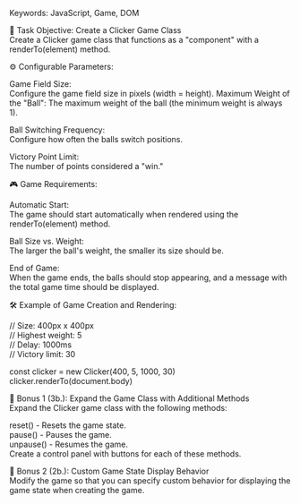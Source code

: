Keywords: JavaScript, Game, DOM

📝 Task Objective: Create a Clicker Game Class<br>
Create a Clicker game class that functions as a "component" with a renderTo(element) method.

⚙️ Configurable Parameters:

Game Field Size:<br>
Configure the game field size in pixels (width = height).
Maximum Weight of the "Ball":
The maximum weight of the ball (the minimum weight is always 1).

Ball Switching Frequency:<br>
Configure how often the balls switch positions.

Victory Point Limit:<br>
The number of points considered a "win."

🎮 Game Requirements:

Automatic Start:<br>
The game should start automatically when rendered using the renderTo(element) method.

Ball Size vs. Weight:<br>
The larger the ball's weight, the smaller its size should be.

End of Game:<br>
When the game ends, the balls should stop appearing, and a message with the total game time should be displayed.

🛠️ Example of Game Creation and Rendering:

// Size: 400px x 400px<br>
// Highest weight: 5<br>
// Delay: 1000ms<br>
// Victory limit: 30<br>

const clicker = new Clicker(400, 5, 1000, 30)<br>
clicker.renderTo(document.body)<br>

📝 Bonus 1 (3b.): Expand the Game Class with Additional Methods<br>
Expand the Clicker game class with the following methods:<br>

reset() - Resets the game state.<br>
pause() - Pauses the game.<br>
unpause() - Resumes the game.<br>
Create a control panel with buttons for each of these methods.<br>

📝 Bonus 2 (2b.): Custom Game State Display Behavior<br>
Modify the game so that you can specify custom behavior for displaying the game state when creating the game.

